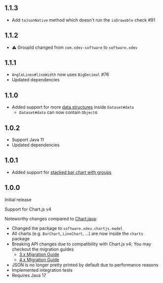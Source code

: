 ## 1.1.3
* Add ``toJsonNative`` method which doesn't run the ``isDrawable`` check #91

## 1.1.2
* ⚠️ GroupId changed from ``com.xdev-software`` to ``software.xdev``

## 1.1.1
* ``AngleLines#lineWidth`` now uses ``BigDecimal`` #76
* Updated dependencies

## 1.1.0
* Added support for more [data structures](https://www.chartjs.org/docs/4.4.0/general/data-structures.html) inside ``Dataset#data``
  * ``Dataset#data`` can now contain ``Object``s

## 1.0.2
* Support Java 11
* Updated dependencies

## 1.0.1
* Added support for [stacked bar chart with groups](https://www.chartjs.org/docs/4.4.0/samples/bar/stacked-groups.html)

## 1.0.0
Initial release

Support for Chart.js v4

Noteworthy changes compared to [Chart.java](https://github.com/mdewilde/chart):
* Changed the package to ``software.xdev.chartjs.model``
* All charts (e.g. ``BarChart``, ``LineChart``, ...) are now inside the ``charts`` package
* Breaking API changes due to compatibility with Chart.js v4; You may checkout the migration guides
  * [3.x Migration Guide](https://www.chartjs.org/docs/4.3.0/migration/v3-migration.html)
  * [4.x Migration Guide](https://www.chartjs.org/docs/4.3.0/migration/v4-migration.html)
* JSON is no longer pretty printed by default due to performance reasons
* Implemented integration tests
* Requires Java 17
